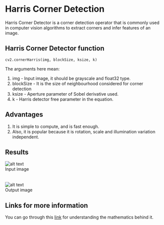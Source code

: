 # Harris Corner Detection

Harris Corner Detector is a corner detection operator that is commonly used in computer vision algorithms to extract corners and infer features of an image.

## Harris Corner Detector function
```
cv2.cornerHarris(img, blockSize, ksize, k)
```
The arguments here mean:
1) img - Input image, it should be grayscale and float32 type.
2) blockSize - It is the size of neighbourhood considered for corner detection
3) ksize - Aperture parameter of Sobel derivative used.
4) k - Harris detector free parameter in the equation.

## Advantages
1) It is simple to compute, and is fast enough. 
2) Also, it is popular because it is rotation, scale and illumination variation independent.

## Results
![alt text](https://github.com/aswarth123/Image-Processing-OpenCV/blob/master/HarrisCornerDetection/images/input.jpg) <br> Input image <br><br><br>
![alt text](https://github.com/aswarth123/Image-Processing-OpenCV/blob/master/HarrisCornerDetection/images/output.jpg) <br> Output image

## Links for more information
You can go through this [link](https://aishack.in/tutorials/harris-corner-detector/) for understanding the mathematics behind it.
